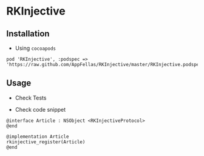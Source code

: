 # RKInjective


## Installation

* Using `cocoapods`

``` objc
pod 'RKInjective', :podspec => 'https://raw.github.com/AppFellas/RKInjective/master/RKInjective.podspec'
```

## Usage
* Check Tests

* Check code snippet

``` objc
@interface Article : NSObject <RKInjectiveProtocol>
@end

@implementation Article
rkinjective_register(Article)
@end
```
